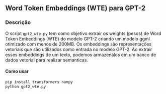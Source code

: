 ## Word Token Embeddings (WTE) para GPT-2

### Descrição

O script `gpt2_wte.py` tem como objetivo extrair os weights (pesos) de Word Token Embeddings (WTE) do modelo GPT-2 criando um modelo ggml otimizado com menos de 200MB. 
Os embeddings são representações vetoriais que são utilizados como entrada no modelo GPT-2.
Ao extrair esses embeddings de um texto, podemos armazenálos em um banco de dados vetorial para realizar semanticas.

#### Como usar
```bash
pip install transformers numpy
python gpt2_wte.py
```